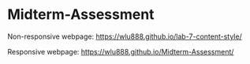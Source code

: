 # Midterm-Assessment

Non-responsive webpage:
https://wlu888.github.io/lab-7-content-style/

Responsive webpage:
https://wlu888.github.io/Midterm-Assessment/
